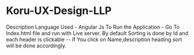 # Koru-UX-Design-LLP

Description 
Language Used - Angular Js
To Run the Application - Go To Index.html file and run with Live server.
By default Sorting is done by Id and each header is clickable -- If You click on Name,description heading sort will be done accordingly.

